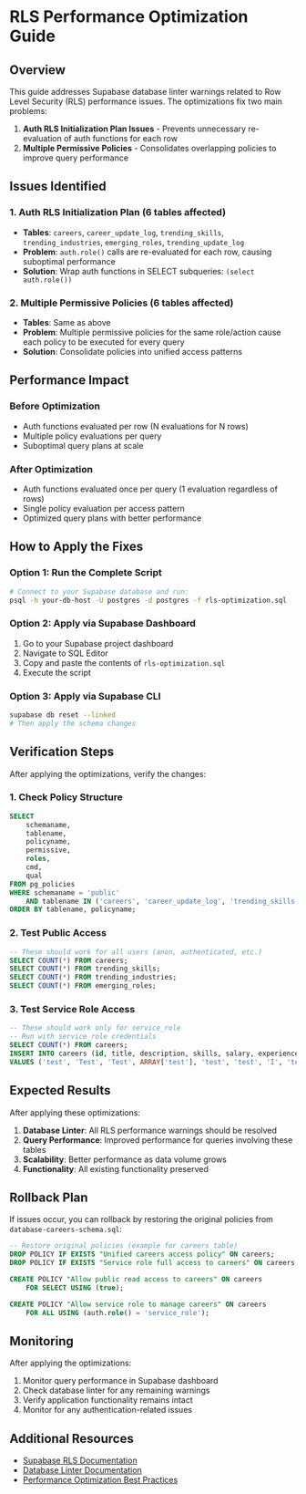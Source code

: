 # RLS Performance Optimization Guide

## Overview

This guide addresses Supabase database linter warnings related to Row Level Security (RLS) performance issues. The optimizations fix two main problems:

1. **Auth RLS Initialization Plan Issues** - Prevents unnecessary re-evaluation of auth functions for each row
2. **Multiple Permissive Policies** - Consolidates overlapping policies to improve query performance

## Issues Identified

### 1. Auth RLS Initialization Plan (6 tables affected)
- **Tables**: `careers`, `career_update_log`, `trending_skills`, `trending_industries`, `emerging_roles`, `trending_update_log`
- **Problem**: `auth.role()` calls are re-evaluated for each row, causing suboptimal performance
- **Solution**: Wrap auth functions in SELECT subqueries: `(select auth.role())`

### 2. Multiple Permissive Policies (6 tables affected)
- **Tables**: Same as above
- **Problem**: Multiple permissive policies for the same role/action cause each policy to be executed for every query
- **Solution**: Consolidate policies into unified access patterns

## Performance Impact

### Before Optimization
- Auth functions evaluated per row (N evaluations for N rows)
- Multiple policy evaluations per query
- Suboptimal query plans at scale

### After Optimization
- Auth functions evaluated once per query (1 evaluation regardless of rows)
- Single policy evaluation per access pattern
- Optimized query plans with better performance

## How to Apply the Fixes

### Option 1: Run the Complete Script
```bash
# Connect to your Supabase database and run:
psql -h your-db-host -U postgres -d postgres -f rls-optimization.sql
```

### Option 2: Apply via Supabase Dashboard
1. Go to your Supabase project dashboard
2. Navigate to SQL Editor
3. Copy and paste the contents of `rls-optimization.sql`
4. Execute the script

### Option 3: Apply via Supabase CLI
```bash
supabase db reset --linked
# Then apply the schema changes
```

## Verification Steps

After applying the optimizations, verify the changes:

### 1. Check Policy Structure
```sql
SELECT 
    schemaname,
    tablename,
    policyname,
    permissive,
    roles,
    cmd,
    qual
FROM pg_policies 
WHERE schemaname = 'public' 
    AND tablename IN ('careers', 'career_update_log', 'trending_skills', 'trending_industries', 'emerging_roles', 'trending_update_log')
ORDER BY tablename, policyname;
```

### 2. Test Public Access
```sql
-- These should work for all users (anon, authenticated, etc.)
SELECT COUNT(*) FROM careers;
SELECT COUNT(*) FROM trending_skills;
SELECT COUNT(*) FROM trending_industries;
SELECT COUNT(*) FROM emerging_roles;
```

### 3. Test Service Role Access
```sql
-- These should work only for service_role
-- Run with service_role credentials
SELECT COUNT(*) FROM careers;
INSERT INTO careers (id, title, description, skills, salary, experience, level, industry, job_titles, certifications, requirements) 
VALUES ('test', 'Test', 'Test', ARRAY['test'], 'test', 'test', 'I', 'test', ARRAY['test'], ARRAY['test'], '{}');
```

## Expected Results

After applying these optimizations:

1. **Database Linter**: All RLS performance warnings should be resolved
2. **Query Performance**: Improved performance for queries involving these tables
3. **Scalability**: Better performance as data volume grows
4. **Functionality**: All existing functionality preserved

## Rollback Plan

If issues occur, you can rollback by restoring the original policies from `database-careers-schema.sql`:

```sql
-- Restore original policies (example for careers table)
DROP POLICY IF EXISTS "Unified careers access policy" ON careers;
DROP POLICY IF EXISTS "Service role full access to careers" ON careers;

CREATE POLICY "Allow public read access to careers" ON careers
    FOR SELECT USING (true);

CREATE POLICY "Allow service role to manage careers" ON careers
    FOR ALL USING (auth.role() = 'service_role');
```

## Monitoring

After applying the optimizations:

1. Monitor query performance in Supabase dashboard
2. Check database linter for any remaining warnings
3. Verify application functionality remains intact
4. Monitor for any authentication-related issues

## Additional Resources

- [Supabase RLS Documentation](https://supabase.com/docs/guides/database/postgres/row-level-security)
- [Database Linter Documentation](https://supabase.com/docs/guides/database/database-linter)
- [Performance Optimization Best Practices](https://supabase.com/docs/guides/database/performance)
